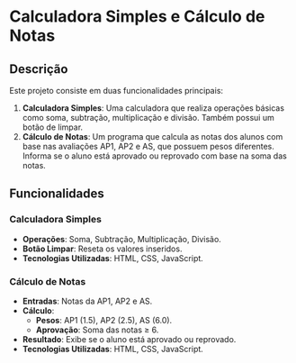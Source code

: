 # Calculadora Simples e Cálculo de Notas

## Descrição

Este projeto consiste em duas funcionalidades principais:
1. **Calculadora Simples**: Uma calculadora que realiza operações básicas como soma, subtração, multiplicação e divisão. Também possui um botão de limpar.
2. **Cálculo de Notas**: Um programa que calcula as notas dos alunos com base nas avaliações AP1, AP2 e AS, que possuem pesos diferentes. Informa se o aluno está aprovado ou reprovado com base na soma das notas.

## Funcionalidades

### Calculadora Simples

- **Operações**: Soma, Subtração, Multiplicação, Divisão.
- **Botão Limpar**: Reseta os valores inseridos.
- **Tecnologias Utilizadas**: HTML, CSS, JavaScript.

### Cálculo de Notas

- **Entradas**: Notas da AP1, AP2 e AS.
- **Cálculo**:
  - **Pesos**: AP1 (1.5), AP2 (2.5), AS (6.0).
  - **Aprovação**: Soma das notas ≥ 6.
- **Resultado**: Exibe se o aluno está aprovado ou reprovado.
- **Tecnologias Utilizadas**: HTML, CSS, JavaScript.

